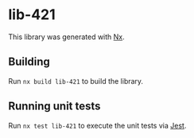 # lib-421

This library was generated with [Nx](https://nx.dev).

## Building

Run `nx build lib-421` to build the library.

## Running unit tests

Run `nx test lib-421` to execute the unit tests via [Jest](https://jestjs.io).

